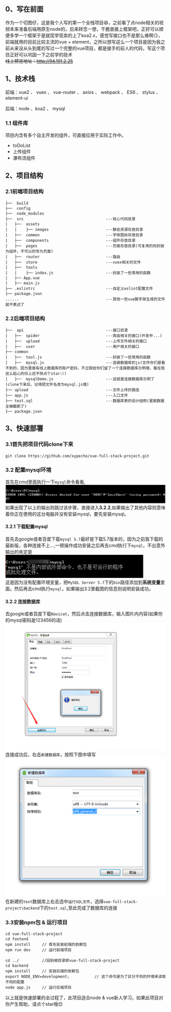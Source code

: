 ## 0、写在前面
作为一个切图仔，这是我个人写的第一个全栈项目:smile:，之前看了点node相关的视频本来准备后端用原生node的，后来转念一想，干脆直接上框架吧，正好可以顺便多学一个框架于是就现学现卖的上了koa2.x，感觉写接口也不是那么难啊:smirk:，前端就用的目前比较主流的vue + element，之所以想写这么一个项目是因为我之前从来没从头到尾的写过一个完整的vue项目，都是接手的前人的代码，写这个项目正好可以巩固一下之前学的技术  
~~线上预览地址：http://94.191.2.25~~

## 1、技术栈
前端：vue2 、 vuex 、 vue-router 、 axios 、 webpack 、 ES6 、 stylus 、 element-ui


后端：node 、koa2 、 mysql

### 1.1 组件库
项目内含有多个自主开发的组件，可直接应用于实际工作中。
+ toDoList 
+ 上传组件
+ 瀑布流组件


## 2、项目结构

### 2.1前端项目结构


```
├──  build                               
├──  config                              
├──  node_modules                          
├──  src                                    ---核心代码目录
|   ├──  assets                            
|   |    ├── images                         ---静态资源存放目录
|   ├──  common                             ---字体图标存放目录
|   ├──  components                         ---组件存放目录
|   ├──  pages                              ---页面存放目录(可复用的则封装为组件，不可以的写为页面)
|   ├──  router                             ---路由
|   ├──  store                              ---vuex相关的文件
|   ├──  tools                              
|   |    ├── index.js                       ---封装了一些常用的函数
|   ├── App.vue                           
|   ├── main.js                          
├── .eslintrc                               ---自定义eslint配置文件
├── package.json     
......                                      ---其他一些vue脚手架生成的文件就不表述了
```

### 2.2后端项目结构

```                       
├──  api                                    ---接口目录
|   ├──  spider                             ---爬虫相关的接口(开发中...)
|   ├──  upload                             ---上传文件相关的接口
|   ├──  user                               ---用户相关的接口                 
├── common                                  
|   ├──  tool.js                            ---封装了一些常用的函数
|   ├──  mysql.js                           ---连接数据库的js(文件你们是看不到的，因为里面有线上数据库的账户密码，不过我给你们留了一个连接数据库示例哦，看在我这么贴心的份上还不快点个star:）)
|   ├──  mysqlDemo.js                       ---这就是连接数据库示例了(clone下来后，记得把文件名改为mysql.js哦)
├── upload                                  ---文件上传的路径
├── app.js                                  ---入口文件
├── test.sql                                ---数据库表的设计结构(里面数据全被截断了)
├── package.json                                
```

## 3、快速部署


### 3.1首先把项目代码clone下来
```
git clone https://github.com/xypecho/vue-full-stack-project.git
```


### 3.2 配置mysql环境
首先在cmd里面执行一下`mysql`命令看看,
![mysql](./screenShort/TIM截图20181030155127.png)  
如果出现了以上的输出则跳过该步骤，直接进入**3.2.2**,如果输出了其他内容则意味着你正在使用的这台电脑并没有安装mysql，要先安装mysql。

#### 3.2.1 下载配置mysql
首先去google或者百度下载`mysql 5.7`最好是下载5.7版本的，因为之前我下载的最新版，各种连接不上...,一顿操作成功安装之后再去cmd执行下`mysql`，不出意外输出的肯定是  
![errorImg](./screenShort/TIM截图20181030161839.png)  
这是因为没有配置环境变量，把`MySQL Server 5.7`下的`bin`路径添加到**系统变量**里面。然后再去cmd执行`mysql`，如果输出3.2里截图的信息则说明安装成功。


#### 3.2.2 连接数据库
去google或者百度下载`Navicat`，然后点击连接数据库，输入图片内内容(如果你的mysql密码是123456的话)  
![navicat](./screenShort/TIM截图20181030162503.png)  
连接成功后，右击`新建数据库`，按照下图中填写  
![databases](./screenShort/TIM截图20181030162715.png)  
在新建的`test`数据库上右击选中`运行SQL文件`，选择`vue-full-stack-project\backend`下的`test.sql`,至此完成了数据库的连接


### 3.3安装npm包 & 运行项目
```
cd vue-full-stack-project
cd fontend
npm install     // 首先安装前端的依赖包
npm run dev     // 运行前端项目

cd ../          //回到根目录即vue-full-stack-project
cd backend
npm install     // 安装后端的依赖包
export NODE_ENV=development;           // 这个命令是为了区分不同的环境来读取不同的配置
node app.js     // 运行后端项目
```

以上就是快速部署的全过程了，此项目适合node & vue新人学习，如果此项目对你产生帮助，请点个star哦:blush:
